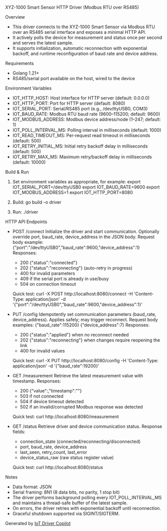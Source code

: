 XYZ-1000 Smart Sensor HTTP Driver (Modbus RTU over RS485)

Overview
- This driver connects to the XYZ-1000 Smart Sensor via Modbus RTU over an RS485 serial interface and exposes a minimal HTTP API.
- It actively polls the device for measurement and status once per second and serves the latest sample.
- It supports initialization, automatic reconnection with exponential backoff, and runtime reconfiguration of baud rate and device address.

Requirements
- Golang 1.21+
- RS485/serial port available on the host, wired to the device

Environment Variables
- IOT_HTTP_HOST: Host interface for HTTP server (default: 0.0.0.0)
- IOT_HTTP_PORT: Port for HTTP server (default: 8080)
- IOT_SERIAL_PORT: Serial/RS485 port (e.g., /dev/ttyUSB0, COM3)
- IOT_BAUD_RATE: Modbus RTU baud rate (9600–115200; default: 9600)
- IOT_MODBUS_ADDRESS: Modbus device address/node (1–247; default: 1)
- IOT_POLL_INTERVAL_MS: Polling interval in milliseconds (default: 1000)
- IOT_READ_TIMEOUT_MS: Per-request read timeout in milliseconds (default: 500)
- IOT_RETRY_INITIAL_MS: Initial retry backoff delay in milliseconds (default: 500)
- IOT_RETRY_MAX_MS: Maximum retry/backoff delay in milliseconds (default: 10000)

Build & Run
1) Set environment variables as appropriate, for example:
   export IOT_SERIAL_PORT=/dev/ttyUSB0
   export IOT_BAUD_RATE=9600
   export IOT_MODBUS_ADDRESS=1
   export IOT_HTTP_PORT=8080

2) Build:
   go build -o driver

3) Run:
   ./driver

HTTP API Endpoints
- POST /connect
  Initialize the driver and start communication. Optionally override port, baud_rate, device_address in the JSON body.
  Request body example:
  {"port":"/dev/ttyUSB0","baud_rate":9600,"device_address":1}
  Responses:
  - 200 {"status":"connected"}
  - 202 {"status":"reconnecting"} (auto-retry in progress)
  - 400 for invalid parameters
  - 409 if the serial port is already in use/busy
  - 504 on connection timeout

  Quick test:
  curl -X POST http://localhost:8080/connect -H 'Content-Type: application/json' -d '{"port":"/dev/ttyUSB0","baud_rate":9600,"device_address":1}'

- PUT /config
  Idempotently set communication parameters (baud_rate, device_address). Applies safely; may trigger reconnect.
  Request body examples:
  {"baud_rate":115200}
  {"device_address":7}
  Responses:
  - 200 {"status":"applied"} when no reconnect needed
  - 202 {"status":"reconnecting"} when changes require reopening the link
  - 400 for invalid values

  Quick test:
  curl -X PUT http://localhost:8080/config -H 'Content-Type: application/json' -d '{"baud_rate":19200}'

- GET /measurement
  Retrieve the latest measurement value with timestamp.
  Responses:
  - 200 {"value":<number>,"timestamp":"<RFC3339>"}
  - 503 if not connected
  - 504 if device timeout detected
  - 502 if an invalid/corrupted Modbus response was detected

  Quick test:
  curl http://localhost:8080/measurement

- GET /status
  Retrieve driver and device communication status.
  Response fields:
  - connection_state (connected/reconnecting/disconnected)
  - port, baud_rate, device_address
  - last_seen, retry_count, last_error
  - device_status_raw (raw status register value)

  Quick test:
  curl http://localhost:8080/status

Notes
- Data format: JSON
- Serial framing: 8N1 (8 data bits, no parity, 1 stop bit)
- The driver performs background polling every IOT_POLL_INTERVAL_MS and maintains a thread-safe buffer of the latest sample.
- On errors, the driver retries with exponential backoff until reconnection.
- Graceful shutdown supported via SIGINT/SIGTERM.

Generated by [IoT Driver Copilot](https://copilot.test.shifu.dev/)
